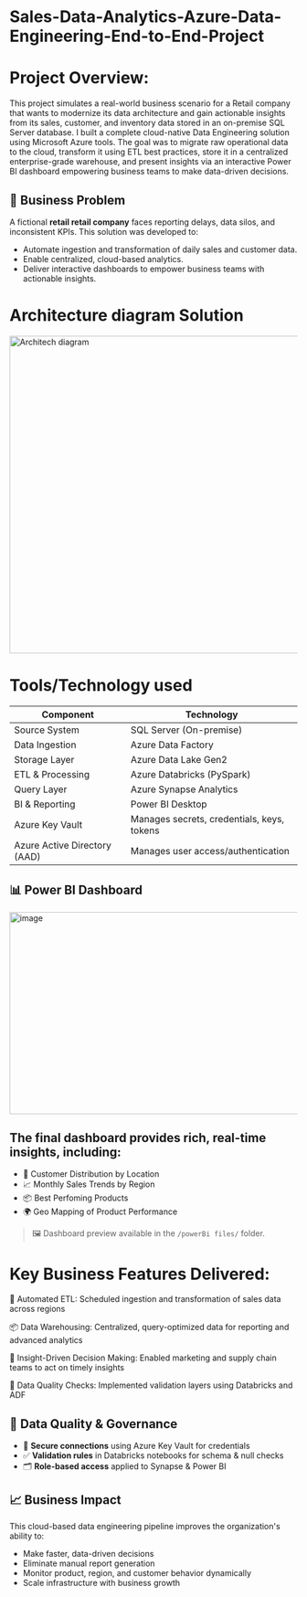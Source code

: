 # Sales-Data-Analytics-Azure-Data-Engineering-End-to-End-Project

# Project Overview:

This project simulates a real-world business scenario for a Retail company that wants to modernize its data architecture and gain actionable insights from its sales, customer, and inventory data stored in an on-premise SQL Server database.
I built a complete cloud-native Data Engineering solution using Microsoft Azure tools. The goal was to migrate raw operational data to the cloud, transform it using ETL best practices, store it in a centralized enterprise-grade warehouse, and present insights via an interactive Power BI dashboard  empowering business teams to make data-driven decisions.


## 🎯 Business Problem

A fictional **retail retail company** faces reporting delays, data silos, and inconsistent KPIs. This solution was developed to:

- Automate ingestion and transformation of daily sales and customer data.
- Enable centralized, cloud-based analytics.
- Deliver interactive dashboards to empower business teams with actionable insights.


# Architecture diagram Solution 

<img width="1280" height="556" alt="Architech diagram" src="https://github.com/user-attachments/assets/1614aa20-34b8-4afe-851f-1e0635de20c1" />




# Tools/Technology used


| Component        | Technology                 |
| ---------------- | -------------------------- |
| Source System    | SQL Server (On-premise)    |
| Data Ingestion   | Azure Data Factory         |
| Storage Layer    | Azure Data Lake Gen2       |
| ETL & Processing | Azure Databricks (PySpark) |
| Query Layer      | Azure Synapse Analytics    |
| BI & Reporting   | Power BI Desktop    
| Azure Key Vault  | Manages secrets, credentials, keys, tokens |
| Azure Active Directory (AAD) | Manages user access/authentication |



## 📊 Power BI Dashboard


<img width="630" height="354" alt="image" src="https://github.com/user-attachments/assets/d90d439a-4997-4c0f-ac23-45c826faa920" />


## The final dashboard provides rich, real-time insights, including:

- 🧍 Customer Distribution by Location  
- 📈 Monthly Sales Trends by Region  
- 📦 Best Perfoming Products
- 🌍 Geo Mapping of Product Performance

> 🖼️ Dashboard preview available in the `/powerBi files/` folder.



 # Key Business Features Delivered:

🔄 Automated ETL: Scheduled ingestion and transformation of sales data across regions

📦 Data Warehousing: Centralized, query-optimized data for reporting and advanced analytics


🧠 Insight-Driven Decision Making: Enabled marketing and supply chain teams to act on timely insights

🧹 Data Quality Checks: Implemented validation layers using Databricks and ADF



## 🧪 Data Quality & Governance

- 🔐 **Secure connections** using Azure Key Vault for credentials
- ✅ **Validation rules** in Databricks notebooks for schema & null checks
- 🗂️ **Role-based access** applied to Synapse & Power BI


## 📈 Business Impact

This cloud-based data engineering pipeline improves the organization's ability to:

- Make faster, data-driven decisions
- Eliminate manual report generation
- Monitor product, region, and customer behavior dynamically
- Scale infrastructure with business growth







